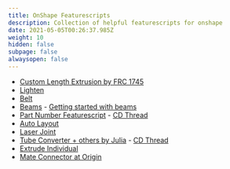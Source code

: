 ```yaml
---
title: OnShape Featurescripts
description: Collection of helpful featurescripts for onshape
date: 2021-05-05T00:26:37.985Z
weight: 10
hidden: false
subpage: false
alwaysopen: false
---
```


* [Custom Length Extrusion by FRC 1745](https://cad.onshape.com/documents/18b35cfcf2c6cf5668830f90/w/15216769574e8a81c923173f/e/5a93de3b70e102d2a2612a27)
* [Lighten](https://cad.onshape.com/documents/573f7d70e4b0fddafb52148c/w/4961b38c53d5c7dc1d801e40/e/2dc22a6a95896a5243812d07)
* [Belt](https://cad.onshape.com/documents/57886eace4b0e425c1ef548a/w/54f180f432defb41a8fddb17/e/c65e445e89ee373617edc394)
* [Beams](https://cad.onshape.com/documents/e15c2c668d138f01242d0c80/v/e7d9930924641419bec2eabd/e/bd6831589391741e327fec75) - [Getting started with beams](https://learn.onshape.com/learn/article/getting-started-with-beams)
* [Part Number Featurescript](https://cad.onshape.com/documents/443e443bb2a37736743bf314/w/6539c7379d36307a6a2cc01d/e/333b812d1198192edc1eea09) - [CD Thread](https://www.chiefdelphi.com/t/automated-part-number-featurescript/385163/6)
* [Auto Layout](https://cad.onshape.com/documents/3b3bb87c95d03259328fdb1f/w/9828ddc941ddc2896ebeebdb/e/fcecc760e1bc713ee3aae876)
* [Laser Joint](https://cad.onshape.com/documents/578830e4e4b0e65410f9c34e/w/d04a088a0a8ab8361a2aa65c/e/dfd5effddfd7f2ecce4b0246)
* [Tube Converter + others by Julia](https://cad.onshape.com/documents/95c00401c440b44ad8799ef5/w/1f1ebce01a3b8eb6fa102975/e/7f62400703032fab9a7a3320) - [CD Thread](https://www.chiefdelphi.com/t/some-helpful-featurescripts/361652/18)
* [Extrude Individual](https://cad.onshape.com/documents/95c00401c440b44ad8799ef5/v/00e351a97988d8ef2eb4fe66/e/f59ee8c28530122eb7fa9f5c)
* [Mate Connector at Origin](https://cad.onshape.com/documents/7a2aca223858e21747087f1c/v/d06b9de45deb6bba4211204a/e/36a983633c3f3c601fd50add)